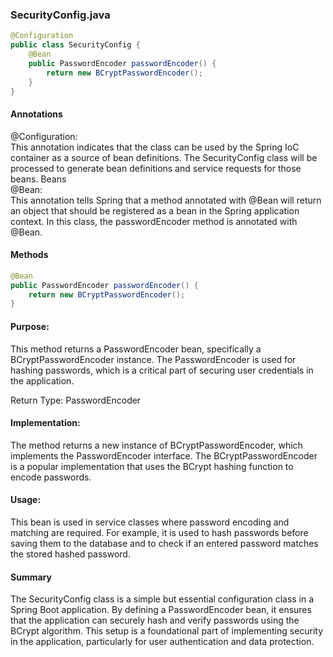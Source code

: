 ### SecurityConfig.java
```java
@Configuration
public class SecurityConfig {
    @Bean
    public PasswordEncoder passwordEncoder() {
        return new BCryptPasswordEncoder();
    }
}
```

#### Annotations

@Configuration:\
This annotation indicates that the class can be used by the Spring IoC container as a source of bean definitions. The SecurityConfig class will be processed to generate bean definitions and service requests for those beans.
Beans\
@Bean:\
This annotation tells Spring that a method annotated with @Bean will return an object that should be registered as a bean in the Spring application context. In this class, the passwordEncoder method is annotated with @Bean.

#### Methods

```java
@Bean
public PasswordEncoder passwordEncoder() {
    return new BCryptPasswordEncoder();
}
```
#### Purpose:
This method returns a PasswordEncoder bean, specifically a BCryptPasswordEncoder instance. The PasswordEncoder is used for hashing passwords, which is a critical part of securing user credentials in the application.

Return Type: PasswordEncoder

#### Implementation:
The method returns a new instance of BCryptPasswordEncoder, which implements the PasswordEncoder interface. The BCryptPasswordEncoder is a popular implementation that uses the BCrypt hashing function to encode passwords.

#### Usage:
This bean is used in service classes where password encoding and matching are required. For example, it is used to hash passwords before saving them to the database and to check if an entered password matches the stored hashed password.

#### Summary
The SecurityConfig class is a simple but essential configuration class in a Spring Boot application. By defining a PasswordEncoder bean, it ensures that the application can securely hash and verify passwords using the BCrypt algorithm. This setup is a foundational part of implementing security in the application, particularly for user authentication and data protection.

